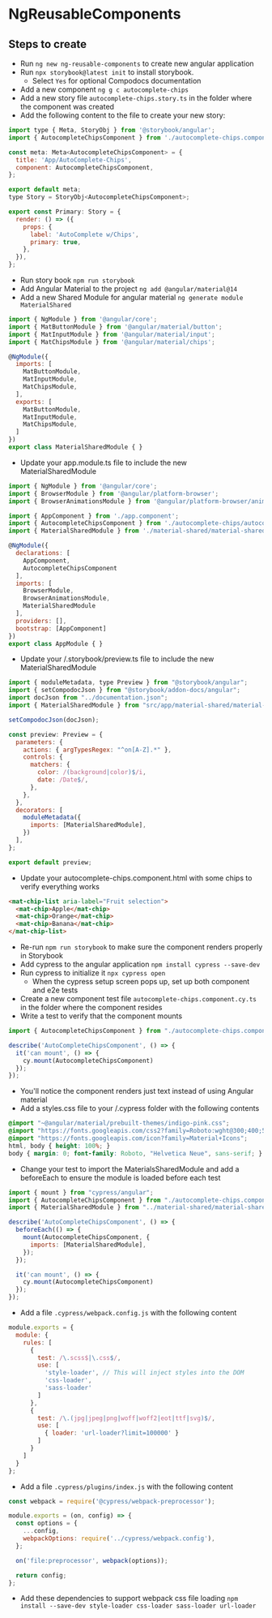 # NgReusableComponents

## Steps to create

- Run `ng new ng-reusable-components` to create new angular application
- Run `npx storybook@latest init` to install storybook.
  - Select `Yes` for optional Compodocs documentation
- Add a new component `ng g c autocomplete-chips `
- Add a new story file `autocomplete-chips.story.ts` in the folder where the component was created
- Add the following content to the file to create your new story:
```javascript
import type { Meta, StoryObj } from '@storybook/angular';
import { AutocompleteChipsComponent } from './autocomplete-chips.component';

const meta: Meta<AutocompleteChipsComponent> = {
  title: 'App/AutoComplete-Chips',
  component: AutocompleteChipsComponent,
};

export default meta;
type Story = StoryObj<AutocompleteChipsComponent>;

export const Primary: Story = {
  render: () => ({
    props: {
      label: 'AutoComplete w/Chips',
      primary: true,
    },
  }),
};
```
- Run story book `npm run storybook`
- Add Angular Material to the project `ng add @angular/material@14`
- Add a new Shared Module for angular material `ng generate module MaterialShared `
```javascript
import { NgModule } from '@angular/core';
import { MatButtonModule } from '@angular/material/button';
import { MatInputModule } from '@angular/material/input';
import { MatChipsModule } from '@angular/material/chips';

@NgModule({
  imports: [
    MatButtonModule,
    MatInputModule,
    MatChipsModule,
  ],
  exports: [
    MatButtonModule,
    MatInputModule,
    MatChipsModule,
  ]
})
export class MaterialSharedModule { }
```
- Update your app.module.ts file to include the new MaterialSharedModule
```javascript
import { NgModule } from '@angular/core';
import { BrowserModule } from '@angular/platform-browser';
import { BrowserAnimationsModule } from '@angular/platform-browser/animations';

import { AppComponent } from './app.component';
import { AutocompleteChipsComponent } from './autocomplete-chips/autocomplete-chips.component';
import { MaterialSharedModule } from './material-shared/material-shared.module';

@NgModule({
  declarations: [
    AppComponent,
    AutocompleteChipsComponent
  ],
  imports: [
    BrowserModule,
    BrowserAnimationsModule,
    MaterialSharedModule
  ],
  providers: [],
  bootstrap: [AppComponent]
})
export class AppModule { }
```

- Update your /.storybook/preview.ts file to include the new MaterialSharedModule
```javascript
import { moduleMetadata, type Preview } from "@storybook/angular";
import { setCompodocJson } from "@storybook/addon-docs/angular";
import docJson from "../documentation.json";
import { MaterialSharedModule } from "src/app/material-shared/material-shared.module";

setCompodocJson(docJson);

const preview: Preview = {
  parameters: {
    actions: { argTypesRegex: "^on[A-Z].*" },
    controls: {
      matchers: {
        color: /(background|color)$/i,
        date: /Date$/,
      },
    },
  },
  decorators: [
    moduleMetadata({
      imports: [MaterialSharedModule],
    })
  ],
};

export default preview;
```

- Update your autocomplete-chips.component.html with some chips to verify everything works
```html
<mat-chip-list aria-label="Fruit selection">
  <mat-chip>Apple</mat-chip>
  <mat-chip>Orange</mat-chip>
  <mat-chip>Banana</mat-chip>
</mat-chip-list>
```
- Re-run `npm run storybook` to make sure the component renders properly in Storybook
- Add cypress to the angular application `npm install cypress --save-dev`
- Run cypress to initialize it `npx cypress open`
  - When the cypress setup screen pops up, set up both component and e2e tests
- Create a new component test file `autocomplete-chips.component.cy.ts` in the folder where the component resides
- Write a test to verify that the component mounts
```javascript
import { AutocompleteChipsComponent } from "./autocomplete-chips.component";

describe('AutoCompleteChipsComponent', () => {
  it('can mount', () => {
    cy.mount(AutocompleteChipsComponent)
  });
});
```
- You'll notice the component renders just text instead of using Angular material
- Add a styles.css file to your /.cypress folder with the following contents
```css
@import "~@angular/material/prebuilt-themes/indigo-pink.css";
@import "https://fonts.googleapis.com/css2?family=Roboto:wght@300;400;500&display=swap";
@import "https://fonts.googleapis.com/icon?family=Material+Icons";
html, body { height: 100%; }
body { margin: 0; font-family: Roboto, "Helvetica Neue", sans-serif; }
```
- Change your test to import the MaterialsSharedModule and add a beforeEach to ensure the module is loaded before each test

```javascript
import { mount } from "cypress/angular";
import { AutocompleteChipsComponent } from "./autocomplete-chips.component";
import { MaterialSharedModule } from "../material-shared/material-shared.module";

describe('AutoCompleteChipsComponent', () => {
  beforeEach(() => {
    mount(AutocompleteChipsComponent, {
      imports: [MaterialSharedModule],
    });
  });

  it('can mount', () => {
    cy.mount(AutocompleteChipsComponent)
  });
});
```

- Add a file `.cypress/webpack.config.js` with the following content
```javascript
module.exports = {
  module: {
    rules: [
      {
        test: /\.scss$|\.css$/,
        use: [
          'style-loader', // This will inject styles into the DOM
          'css-loader',
          'sass-loader'
        ]
      },
      {
        test: /\.(jpg|jpeg|png|woff|woff2|eot|ttf|svg)$/,
        use: [
          { loader: 'url-loader?limit=100000' }
        ]
      }
    ]
  }
};
```
- Add a file `.cypress/plugins/index.js` with the following content
```javascript
const webpack = require('@cypress/webpack-preprocessor');

module.exports = (on, config) => {
  const options = {
    ...config,
    webpackOptions: require('../cypress/webpack.config'),
  };

  on('file:preprocessor', webpack(options));

  return config;
};
```
- Add these dependencies to support webpack css file loading `npm install --save-dev style-loader css-loader sass-loader url-loader`

